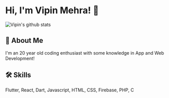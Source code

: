 # Hi, I'm Vipin Mehra! 👋

![Vipin's github stats](https://github-readme-stats.vercel.app/api?username=vipinmehra535&show_icons=true&theme=react)
## 🚀 About Me
I'm an 20 year old coding enthusiast with some knowledge in App and Web Development!


## 🛠 Skills
Flutter, React, Dart, Javascript, HTML, CSS, Firebase, PHP, C
